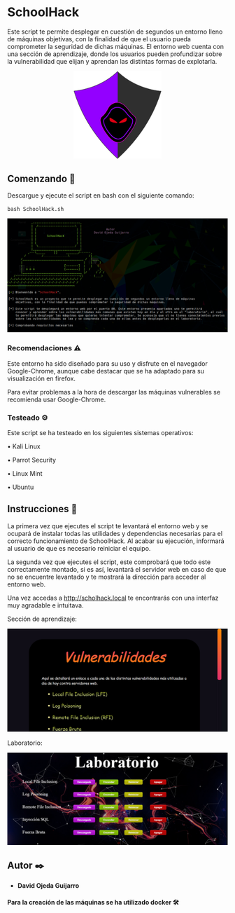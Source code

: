 # SchoolHack
Este script te permite desplegar en cuestión de segundos un entorno lleno de máquinas objetivas, con la finalidad de que el usuario pueda comprometer la seguridad de dichas máquinas. El entorno web cuenta con una sección de aprendizaje, donde los usuarios pueden profundizar sobre la vulnerabilidad que elijan y aprendan las distintas formas de explotarla.

<p align="center">
<img src="entorno/img/logo.png"
	alt="SchoolHack"
	width="200"/>
</p>



## Comenzando 🚀

Descargue y ejecute el script en bash con el siguiente comando:
```
bash SchoolHack.sh
```
<p align="center">
<img src="images-readme/Script.png"
	alt="SchoolHack"
	width="700"/>
</p>



### Recomendaciones ⚠️

Este entorno ha sido diseñado para su uso y disfrute en el navegador Google-Chrome, aunque cabe destacar que se ha adaptado para su visualización en firefox.

Para evitar problemas a la hora de descargar las máquinas vulnerables se recomienda usar Google-Chrome.



### Testeado ⚙️

Este script se ha testeado en los siguientes sistemas operativos:

• Kali Linux

• Parrot Security

• Linux Mint

• Ubuntu



## Instrucciones 📖

La primera vez que ejecutes el script te levantará el entorno web y se ocupará de instalar todas las utilidades y dependencias necesarias para el correcto funcionamiento de SchoolHack. Al acabar su ejecución, informará al usuario de que es necesario reiniciar el equipo.

La segunda vez que ejecutes el script, este comprobará que todo este correctamente montado, si es así, levantará el servidor web en caso de que no se encuentre levantado y te mostrará la dirección para acceder al entorno web.

Una vez accedas a http://scholhack.local te encontrarás con una interfaz muy agradable e intuitava.

Sección de aprendizaje:

<p align="center">
<img src="images-readme/aprender.PNG"
	alt="Aprender"
	width="700"/>
</p>

Laboratorio:

<p align="center">
<img src="images-readme/laboratorio.PNG"
	alt="Laboratorio"
	width="700"/>
</p>

## Autor ✒️
* **David Ojeda Guijarro**

#### Para la creación de las máquinas se ha utilizado docker 🛠️
